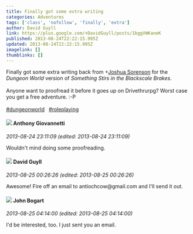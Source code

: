 ```yaml
---
title: Finally got some extra writing
categories: Adventures
tags: ['class', 'nofollow', 'finally', 'extra']
author: David Guyll
link: https://plus.google.com/+DavidGuyll/posts/1bggVWKaneK
published: 2013-08-24T22:22:15.995Z
updated: 2013-08-24T22:22:15.995Z
imagelink: []
thumblinks: []
---
```


Finally got some extra writing back from <span class="proflinkWrapper"><span class="proflinkPrefix">+</span><a class="proflink" href="https://plus.google.com/102741417166587933949" oid="102741417166587933949">Joshua Sorenson</a></span> for the <i>Dungeon World</i> version of <i>Something Stirs in the Blackscale Brakes</i>.<br /><br />Anyone want to proofread it before it goes up on Drivethrurpg? Worst case you get a free adventure. :-P<br /><br /> <a rel="nofollow" class="ot-hashtag" href="https://plus.google.com/s/%23dungeonworld/posts">#dungeonworld</a>     <a rel="nofollow" class="ot-hashtag" href="https://plus.google.com/s/%23roleplaying/posts">#roleplaying</a>   
<div id='comment z12sj3ao1teyh1mc322vxd3hvynbu30ua'>
  <h4><img src='{{site.baseurl}}//images/avatars/112155385682843462205_photo.jpg'> Anthony Giovannetti</h4>
      <p><cite>2013-08-24 23:11:09 (edited: 2013-08-24 23:11:09)</cite></p>
        <p>Wouldn&#39;t mind doing some proofreading. </p>
</div>
        

<div id='comment z12sj3ao1teyh1mc322vxd3hvynbu30ua'>
  <h4><img src='{{site.baseurl}}//images/avatars/117134143142507309944_photo.jpg'> David Guyll</h4>
      <p><cite>2013-08-25 00:26:26 (edited: 2013-08-25 00:26:26)</cite></p>
        <p>Awesome! Fire off an email to antiochcow@gmail.com and I&#39;ll send it out.</p>
</div>
        

<div id='comment z12sj3ao1teyh1mc322vxd3hvynbu30ua'>
  <h4><img src='{{site.baseurl}}//images/avatars/106750450350770524690_photo.jpg'> John Bogart</h4>
      <p><cite>2013-08-25 04:14:00 (edited: 2013-08-25 04:14:00)</cite></p>
        <p>I&#39;d be interested, too. I just sent you an email.</p>
</div>
        